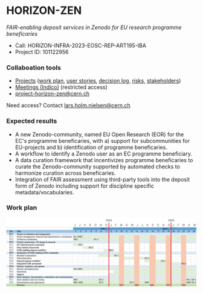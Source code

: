 # HORIZON-ZEN

*FAIR-enabling deposit services in Zenodo for EU research programme beneficaries*

- Call: HORIZON-INFRA-2023-EOSC-REP-ART195-IBA
- Project ID: 101122956

### Collaboation tools

- [Projects](https://github.com/zenodo/horizon-zen/projects?query=is%3Aopen) ([work plan](https://github.com/orgs/zenodo/projects/33), [user stories](https://github.com/orgs/zenodo/projects/38), [decision log](https://github.com/orgs/zenodo/projects/34), [risks](https://github.com/orgs/zenodo/projects/36), [stakeholders](https://github.com/orgs/zenodo/projects/37)) 
- [Meetings (Indico)](https://indico.cern.ch/category/17009/) (restricted access)
- [project-horizon-zen@cern.ch](mailto:project-horizon-zen@cern.ch)

Need access? Contact [lars.holm.nielsen@cern.ch](mailto:lars.holm.nielsen@cern.ch)

### Expected results

- A new Zenodo-community, named EU Open Research (EOR) for the EC's programme beneficaries, with a) support for subcommunities for EU-projects and b) identification of programme beneficaries.
- A workflow to identify a Zenodo user as an EC programme beneficiary.
- A data curation framework that incentivizes programme beneficaries to curate the Zenodo-community supported by automated checks to harmonize curation across beneficaries.
- Integration of FAIR assessment using third-party tools into the deposit form of Zenodo including support for discipline specific metadata/vocabularies.

### Work plan

![Work plan](work-plan.png)
